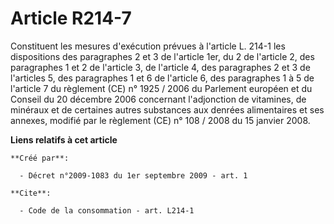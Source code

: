 # Article R214-7

Constituent les mesures d'exécution prévues à l'article L. 214-1 les dispositions des paragraphes 2 et 3 de l'article 1er, du
2 de l'article 2, des paragraphes 1 et 2 de l'article 3, de l'article 4, des paragraphes 2 et 3 de l'articles 5, des
paragraphes 1 et 6 de l'article 6, des paragraphes 1 à 5 de l'article 7 du règlement (CE) n° 1925 / 2006 du Parlement
européen et du Conseil du 20 décembre 2006 concernant l'adjonction de vitamines, de minéraux et de certaines autres
substances aux denrées alimentaires et ses annexes, modifié par le règlement (CE) n° 108 / 2008 du 15 janvier 2008.

**Liens relatifs à cet article**

	**Créé par**:

	  - Décret n°2009-1083 du 1er septembre 2009 - art. 1

	**Cite**:

	  - Code de la consommation - art. L214-1
